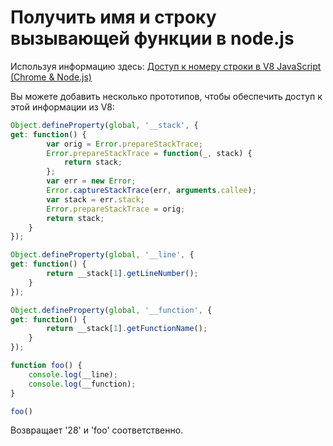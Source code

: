 # Получить имя и строку вызывающей функции в node.js

Используя информацию здесь: [Доступ к номеру строки в V8 JavaScript (Chrome & Node.js)](https://stackoverflow.com/questions/11386492/accessing-line-number-in-v8-javascript-chrome-node-js )

Вы можете добавить несколько прототипов, чтобы обеспечить доступ к этой информации из V8:

```javascript
Object.defineProperty(global, '__stack', {
get: function() {
        var orig = Error.prepareStackTrace;
        Error.prepareStackTrace = function(_, stack) {
            return stack;
        };
        var err = new Error;
        Error.captureStackTrace(err, arguments.callee);
        var stack = err.stack;
        Error.prepareStackTrace = orig;
        return stack;
    }
});

Object.defineProperty(global, '__line', {
get: function() {
        return __stack[1].getLineNumber();
    }
});

Object.defineProperty(global, '__function', {
get: function() {
        return __stack[1].getFunctionName();
    }
});

function foo() {
    console.log(__line);
    console.log(__function);
}

foo()

```

Возвращает '28' и 'foo' соответственно.